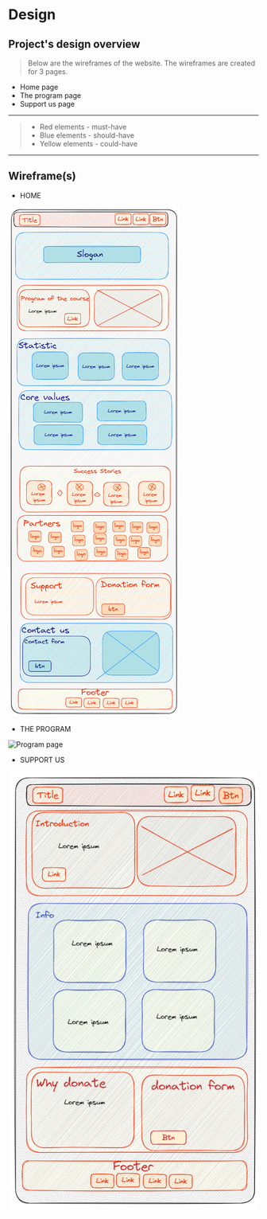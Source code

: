 # Design

## Project's design overview

> Below are the wireframes of the website. The wireframes are created for 3
> pages.

- Home page
- The program page
- Support us page

---

> - Red elements - must-have
> - Blue elements - should-have
> - Yellow elements - could-have

<!-- give an overview of your project's design -->
<!-- describe the reasoning behind your group's design and wireframe -->
<!-- include other centralized decisions like fonts, palates, ... -->

---

## Wireframe(s)

- HOME

![HOME PAGE](../images/home.png)

- THE PROGRAM

![Program page](../images/program.png)

- SUPPORT US

![Support us page](../images/support.png)

<!-- provide a link to your wireframe documenting on Figma, or wherever it is -->

